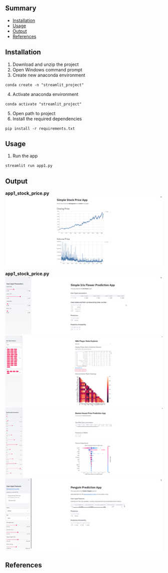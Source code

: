 ## Summary
  - [Installation](#installation)
  - [Usage](#usage)
  - [Output](#output)
  - [References](#references)
  
## Installation
1. Download and unzip the project
2. Open Windows command prompt
3. Create new anaconda environment
```
conda create -n "streamlit_project"
```
4. Activate anaconda environment
```
conda activate "streamlit_project"
```
5. Open path to project
6. Install the required dependencies
```
pip install -r requirements.txt
```
## Usage
1. Run the app
```
streamlit run app1.py
```

## Output
<b>app1_stock_price.py<b>
![](https://github.com/AparGarg99/Tutorials/blob/master/streamlit_frontend_tutorial/images/app1.PNG)

<b>app1_stock_price.py<b>
![](https://github.com/AparGarg99/Tutorials/blob/master/streamlit_frontend_tutorial/images/app2.PNG)
![](https://github.com/AparGarg99/Tutorials/blob/master/streamlit_frontend_tutorial/images/app3.PNG)
![](https://github.com/AparGarg99/Tutorials/blob/master/streamlit_frontend_tutorial/images/app4.PNG)
![](https://github.com/AparGarg99/Tutorials/blob/master/streamlit_frontend_tutorial/images/app5.PNG)

## References
